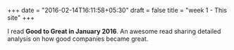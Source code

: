 +++
date = "2016-02-14T16:11:58+05:30"
draft = false
title = "week 1 - This site"
+++

I read **Good to Great in January 2016**. An awesome read sharing detailed analysis on how good companies became great.
